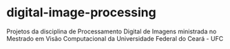 # digital-image-processing
Projetos da disciplina de Processamento Digital de Imagens ministrada no Mestrado em Visão Computacional da Universidade Federal do Ceará - UFC
